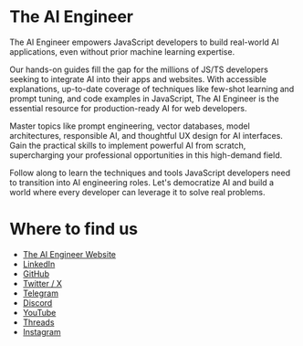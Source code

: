 # The AI Engineer
The AI Engineer empowers JavaScript developers to build real-world AI applications, even without prior machine learning expertise.

Our hands-on guides fill the gap for the millions of JS/TS developers seeking to integrate AI into their apps and websites. With accessible explanations, up-to-date coverage of techniques like few-shot learning and prompt tuning, and code examples in JavaScript, The AI Engineer is the essential resource for production-ready AI for web developers.

Master topics like prompt engineering, vector databases, model architectures, responsible AI, and thoughtful UX design for AI interfaces. Gain the practical skills to implement powerful AI from scratch, supercharging your professional opportunities in this high-demand field.

Follow along to learn the techniques and tools JavaScript developers need to transition into AI engineering roles. Let's democratize AI and build a world where every developer can leverage it to solve real problems.

# Where to find us
* [The AI Engineer Website](https://theaiengineer.co)
* [LinkedIn](https://linkedin.com/company/theaiengineer)
* [GitHub](https://github.com/theaiengineer)
* [Twitter / X](https://twitter.com/theaiengineerco)
* [Telegram](https://t.me/theaiengineer)
* [Discord](https://discord.gg/t7rGa5vSsW)
* [YouTube](https://www.youtube.com/@TheAIEngineerCo)
* [Threads](https://www.threads.net/@theaiengineerco)
* [Instagram](https://www.instagram.com/@heaiengineerco)

